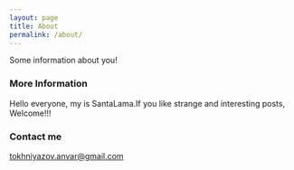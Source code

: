 ```yaml
---
layout: page
title: About
permalink: /about/
---
```


Some information about you!

### More Information

Hello everyone, my is SantaLama.If you like strange and interesting posts, Welcome!!!

### Contact me

[tokhniyazov.anvar@gmail.com](mailto:tokhniyazov.anvar@gmail.com)
